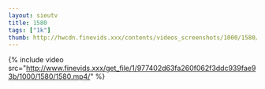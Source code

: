 ```yaml
--- 
layout: sieutv
title: 1580
tags: ["1k"]
thumb: http://hwcdn.finevids.xxx/contents/videos_screenshots/1000/1580/preview.mp4.jpg
---
```

{% include video src="http://www.finevids.xxx/get_file/1/977402d63fa260f062f3ddc939fae93b/1000/1580/1580.mp4/" %} 
